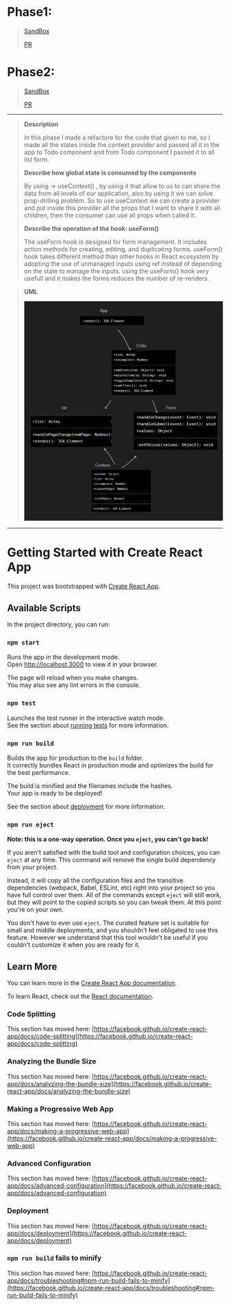 # Phase1:
>[SandBox](https://96qgzt.csb.app/)
>
>[PR](https://github.com/FarrahYasin/todo-app/pull/13)
>
# Phase2:
>[SandBox](https://h3wjqv.csb.app/)
>
>[PR](https://github.com/FarrahYasin/todo-app/pull/17)

---

>**Description**
>
>In this phase I made a refactore for the code that given to me, so I made all the states inside the context provider and passed all it in the app to Todo component and from Todo component I passed it to all list form.
>
>**Describe how global state is consumed by the components**
>
>By using -> useContext() , by using it that allow to us to can share the data from all levels of our application, also by using it we can solve prop-drilling problem.
So to use useContext we can create a provider and put inside this provider all the props that I want to share it with all children, then the consumer can use all props when called it.
>
>**Describe the operation of the hook: useForm()**
>
>The useForm hook is designed for form management. It includes action methods for creating, editing, and duplicating forms.
useForm() hook takes different method than other hooks in  React ecosystem by adopting the use of unmanaged inputs using ref instead of depending on the state to manage the inputs. using the useForm() hook very usefull and it makes the forms reduces the number of re-renders.

>
>
>**UML**
>
>![Alt text](UML.png)
---

# Getting Started with Create React App

This project was bootstrapped with [Create React App](https://github.com/facebook/create-react-app).

## Available Scripts

In the project directory, you can run:

### `npm start`

Runs the app in the development mode.\
Open [http://localhost:3000](http://localhost:3000) to view it in your browser.

The page will reload when you make changes.\
You may also see any lint errors in the console.

### `npm test`

Launches the test runner in the interactive watch mode.\
See the section about [running tests](https://facebook.github.io/create-react-app/docs/running-tests) for more information.

### `npm run build`

Builds the app for production to the `build` folder.\
It correctly bundles React in production mode and optimizes the build for the best performance.

The build is minified and the filenames include the hashes.\
Your app is ready to be deployed!

See the section about [deployment](https://facebook.github.io/create-react-app/docs/deployment) for more information.

### `npm run eject`

**Note: this is a one-way operation. Once you `eject`, you can't go back!**

If you aren't satisfied with the build tool and configuration choices, you can `eject` at any time. This command will remove the single build dependency from your project.

Instead, it will copy all the configuration files and the transitive dependencies (webpack, Babel, ESLint, etc) right into your project so you have full control over them. All of the commands except `eject` will still work, but they will point to the copied scripts so you can tweak them. At this point you're on your own.

You don't have to ever use `eject`. The curated feature set is suitable for small and middle deployments, and you shouldn't feel obligated to use this feature. However we understand that this tool wouldn't be useful if you couldn't customize it when you are ready for it.

## Learn More

You can learn more in the [Create React App documentation](https://facebook.github.io/create-react-app/docs/getting-started).

To learn React, check out the [React documentation](https://reactjs.org/).

### Code Splitting

This section has moved here: [https://facebook.github.io/create-react-app/docs/code-splitting](https://facebook.github.io/create-react-app/docs/code-splitting)

### Analyzing the Bundle Size

This section has moved here: [https://facebook.github.io/create-react-app/docs/analyzing-the-bundle-size](https://facebook.github.io/create-react-app/docs/analyzing-the-bundle-size)

### Making a Progressive Web App

This section has moved here: [https://facebook.github.io/create-react-app/docs/making-a-progressive-web-app](https://facebook.github.io/create-react-app/docs/making-a-progressive-web-app)

### Advanced Configuration

This section has moved here: [https://facebook.github.io/create-react-app/docs/advanced-configuration](https://facebook.github.io/create-react-app/docs/advanced-configuration)

### Deployment

This section has moved here: [https://facebook.github.io/create-react-app/docs/deployment](https://facebook.github.io/create-react-app/docs/deployment)

### `npm run build` fails to minify

This section has moved here: [https://facebook.github.io/create-react-app/docs/troubleshooting#npm-run-build-fails-to-minify](https://facebook.github.io/create-react-app/docs/troubleshooting#npm-run-build-fails-to-minify)


